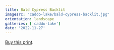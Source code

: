 ```yaml
---
title: Bald Cypress Backlit
imagesrc: "caddo-lake/bald-cypress-backlit.jpg"
orientation: landscape
galleries: ['caddo-lake']
date: '2022-11-27'
---
```


[Buy this print](https://weshargrovephotography.square.site/product/bald-cypress-backlit/60).
